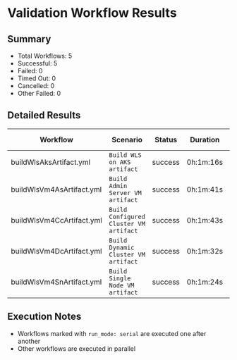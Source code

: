 # Validation Workflow Results

## Summary
- Total Workflows: 5
- Successful: 5
- Failed: 0
- Timed Out: 0
- Cancelled: 0
- Other Failed: 0

## Detailed Results

| Workflow | Scenario | Status | Duration | Run URL |
|----------|----------|---------|-----------|----------|
| buildWlsAksArtifact.yml | `Build WLS on AKS artifact` | success | 0h:1m:16s | [View Run](https://github.com/azure-javaee/weblogic-azure/actions/runs/16612712319) |
| buildWlsVm4AsArtifact.yml | `Build Admin Server VM artifact` | success | 0h:1m:41s | [View Run](https://github.com/azure-javaee/weblogic-azure/actions/runs/16612713678) |
| buildWlsVm4CcArtifact.yml | `Build Configured Cluster VM artifact` | success | 0h:1m:43s | [View Run](https://github.com/azure-javaee/weblogic-azure/actions/runs/16612714881) |
| buildWlsVm4DcArtifact.yml | `Build Dynamic Cluster VM artifact` | success | 0h:1m:32s | [View Run](https://github.com/azure-javaee/weblogic-azure/actions/runs/16612716109) |
| buildWlsVm4SnArtifact.yml | `Build Single Node VM artifact` | success | 0h:1m:24s | [View Run](https://github.com/azure-javaee/weblogic-azure/actions/runs/16612717291) |


## Execution Notes
- Workflows marked with `run_mode: serial` are executed one after another
- Other workflows are executed in parallel
